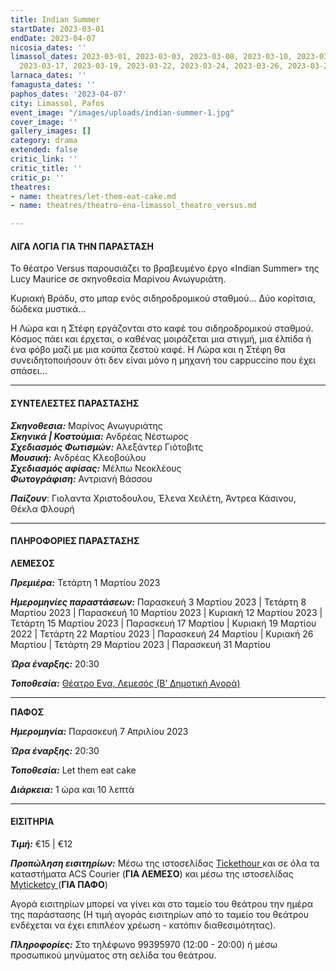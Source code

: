 ```yaml
---
title: Indian Summer
startDate: 2023-03-01
endDate: 2023-04-07
nicosia_dates: ''
limassol_dates: 2023-03-01, 2023-03-03, 2023-03-08, 2023-03-10, 2023-03-12, 2023-03-15,
  2023-03-17, 2023-03-19, 2023-03-22, 2023-03-24, 2023-03-26, 2023-03-29, 2023-03-31
larnaca_dates: ''
famagusta_dates: ''
paphos_dates: '2023-04-07'
city: Limassol, Pafos
event_image: "/images/uploads/indian-summer-1.jpg"
cover_image: ''
gallery_images: []
category: drama
extended: false
critic_link: ''
critic_title: ''
critic_p: ''
theatres:
- name: theatres/let-them-eat-cake.md
- name: theatres/theatro-ena-limassol_theatro_versus.md

---
```

#### ΛΙΓΑ ΛΟΓΙΑ ΓΙΑ ΤΗΝ ΠΑΡΑΣΤΑΣΗ

Το θέατρο Versus παρουσιάζει το βραβευμένο έργο «Indian Summer» της Lucy Maurice σε σκηνοθεσία Μαρίνου Ανωγυριάτη.

Κυριακή Βράδυ, στο μπαρ ενός σιδηροδρομικού σταθμού… Δύο κορίτσια, δώδεκα μυστικά…

Η Λώρα και η Στέφη εργάζονται στο καφέ του σιδηροδρομικού σταθμού. Κόσμος πάει και έρχεται, ο καθένας μοιράζεται μια στιγμή, μια έλπίδα ή ένα φόβο μαζί με μια κούπα ζεστού καφέ. Η Λώρα και η Στέφη θα συνειδητοποιήσουν ότι δεν είναι μόνο η μηχανή του cappuccino που έχει σπάσει…

***

#### ΣΥΝΤΕΛΕΣΤΕΣ ΠΑΡΑΣΤΑΣΗΣ

**_Σκηνοθεσια:_** Μαρίνος Ανωγυριάτης  
**_Σκηνικά | Κοστούμια:_** Ανδρέας Νέστωρος  
**_Σχεδιασμός Φωτισμών:_** Αλεξάντερ Γιότοβιτς  
**_Μουσική:_** Ανδρέας Κλεοβούλου  
**_Σχεδιασμός αφίσας:_** Μέλπω Νεοκλέους  
**_Φωτογράφιση:_** Αντριανή Βάσσου

**_Παίζουν_**: Γιολαντα Χριστοδουλου, Έλενα Χειλέτη, Άντρεα Κάσινου, Θέκλα Φλουρή

***

#### ΠΛΗΡΟΦΟΡΙΕΣ ΠΑΡΑΣΤΑΣΗΣ

**ΛΕΜΕΣΟΣ**

**_Πρεμιέρα:_** Τετάρτη 1 Μαρτίου 2023

**_Ημερομηνίες παραστάσεων:_** Παρασκευή 3 Μαρτίου 2023 | Τετάρτη 8 Μαρτίου 2023 | Παρασκευή 10 Μαρτίου 2023 | Κυριακή 12 Μαρτίου 2023 | Τετάρτη 15 Μαρτίου 2023 | Παρασκευή 17 Μαρτίου | Κυριακή 19 Μαρτίου 2022 | Τετάρτη 22 Μαρτίου 2023 | Παρασκευή 24 Μαρτίου | Κυριακή 26 Μαρτίου | Τετάρτη 29 Μαρτίου 2023 | Παρασκευή 31 Μαρτίου

**_Ώρα έναρξης:_** 20:30

**_Τοποθεσία:_** [Θέατρο Ενα, Λεμεσός (Β’ Δημοτική Αγορά)](?#map)

***

**ΠΑΦΟΣ**

**_Ημερομηνία:_** Παρασκευή 7 Απριλίου 2023

**_Ώρα έναρξης:_** 20:30

**_Τοποθεσία:_** Let them eat cake

**_Διάρκεια:_** 1 ώρα και 10 λεπτά

***

#### ΕΙΣΙΤΗΡΙΑ

**_Τιμή:_** €15 | €12

**_Προπώληση εισιτηρίων:_** Μέσω της ιστοσελίδας [Tickethour ](https://shop.tickethour.com/ticketmaster_se_4123.html?tkhrq=b305a48d-9457-4b99-809c-944364229efb&tkhrp=fd29c849-969a-4351-a93f-d7949b9e8379&tkhrts=1676028465&tkhrc=tickethour&tkhre=shopcy&tkhrrt=Safetynet&tkhrh=aea4e3042b2eb313267c925dfe270919&fbclid=IwAR03IyNFZUfMf4E2ONQc8eULXvd5_S4hbzQCR5dHpncjsjv7wPjP2P0MOT4)και σε όλα τα καταστήματα ACS Courier (**ΓΙΑ ΛΕΜΕΣΟ**) και μέσω της ιστοσελίδας [Myticketcy ](https://www.myticketcy.com/event/indian-summer-paphos/)(**ΓΙΑ ΠΑΦΟ**)

Αγορά εισιτηρίων μπορεί να γίνει και στο ταμείο του θεάτρου την ημέρα της παράστασης (Η τιμή αγοράς εισιτηρίων από το ταμείο του θεάτρου ενδέχεται να έχει επιπλέον χρέωση - κατόπιν διαθεσιμότητας).

**_Πληροφορίες:_** Στο τηλέφωνο 99395970 (12:00 - 20:00) ή μέσω προσωπικού μηνύματος στη σελίδα του θεάτρου.